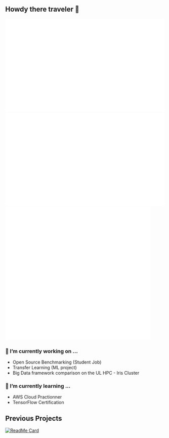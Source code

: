 ## Howdy there traveler 👋


  <img src="https://github.com/Yann21/github-stats/blob/master/generated/overview.svg" />
<div class="row">
  <img src="https://github.com/Yann21/github-stats/blob/master/generated/languages.svg" />
  <img src="https://raw.githubusercontent.com/Yann21/Yann21/ce66b2684cc396edd75bca651bc882f9554e8063/res/languages.svg" />
</div>

### 🔭 I’m currently working on ...
* Open Source Benchmarking (Student Job)
* Transfer Learning (ML project)
* Big Data framework comparison on the UL HPC - Iris Cluster
### 🌱 I’m currently learning ...
* AWS Cloud Practionner
* TensorFlow Certification

## Previous Projects
[![ReadMe Card](https://github-readme-stats.vercel.app/api/pin/?username=anuraghazra&repo=github-readme-stats)](https://github.com/anuraghazra/github-readme-stats)

<!--
**Yann21/Yann21** is a ✨ _special_ ✨ repository because its `README.md` (this file) appears on your GitHub profile.

Here are some ideas to get you started:


* Tensorflow Certifiaction
- 👯 I’m looking to collaborate on ...
- 🤔 I’m looking for help with ...
- 💬 Ask me about ...
- 📫 How to reach me: ...
- ⚡ Fun fact: ...
-->
